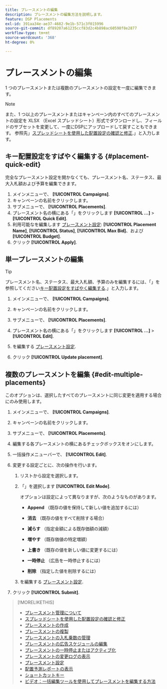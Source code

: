 ```yaml
---
title: プレースメントの編集
description: プレースメントの編集方法を説明します。
feature: DSP Placements
exl-id: 391aa34e-ae37-4682-9e1b-571c3f015996
source-git-commit: df89207a61235ccf83d2c4b898ac60598f8e2877
workflow-type: tm+mt
source-wordcount: '368'
ht-degree: 0%

---
```


# プレースメントの編集

1 つのプレースメントまたは複数のプレースメントの設定を一度に編集できます。

>[!NOTE]
>
>また、1 つ以上のプレースメントまたはキャンペーン内のすべてのプレースメントの設定を XLSX （Excel スプレッドシート）形式でダウンロードし、フィールドのサブセットを変更して、一度にDSPにアップロードして戻すこともできます。 参照先」[スプレッドシートを使用した配置設定の確認と修正](placement-qa.md).」と入力します。

<!-- Some placements don't have this option. Clarify which placement types aren't eligible -- is it PG placements, or all placements using private inventory? And anything else? -->

## キー配置設定をすばやく編集する {#placement-quick-edit}

<!-- Some placements don't have this option. Clarify which placement types aren't eligible -- is it PG placements, or all placements using private inventory? And anything else? -->

完全なプレースメント設定を開かなくても、プレースメント名、ステータス、最大入札額および予算を編集できます。

1. メインメニューで、 **[!UICONTROL Campaigns]**.
1. キャンペーンの名前をクリックします。
1. サブメニューで、 **[!UICONTROL Placements]**.
1. プレースメント名の横にある「」をクリックします  **[!UICONTROL ...]** > **[!UICONTROL Quick Edit]**.
1. 利用可能なを編集します [プレースメント設定](placement-settings.md):  **[!UICONTROL Placement Name]**, **[!UICONTROL Status]**, **[!UICONTROL Max Bid]**、および **[!UICONTROL Budget]**.
1. クリック **[!UICONTROL Apply]**.

## 単一プレースメントの編集

>[!TIP]
>
> プレースメント名、ステータス、最大入札額、予算のみを編集するには、「」を参照してください[キー配置設定をすばやく編集する](#placement-quick-edit).」と入力します。

1. メインメニューで、 **[!UICONTROL Campaigns]**.

1. キャンペーンの名前をクリックします。

1. サブメニューで、 **[!UICONTROL Placements]**.

1. プレースメント名の横にある「」をクリックします  **[!UICONTROL ...]** > **[!UICONTROL Edit]**.

1. を編集する [プレースメント設定](placement-settings.md).

1. クリック **[!UICONTROL Update placement]**.

## 複数のプレースメントを編集 {#edit-multiple-placements}

このオプションは、選択したすべてのプレースメントに同じ変更を適用する場合にのみ使用します。

1. メインメニューで、 **[!UICONTROL Campaigns]**.

1. キャンペーンの名前をクリックします。

1. サブメニューで、 **[!UICONTROL Placements]**.

1. 編集する各プレースメントの横にあるチェックボックスをオンにします。

1. 一括操作メニューバーで、 **[!UICONTROL Edit]**.

1. 変更する設定ごとに、次の操作を行います。

   1. リストから設定を選択します。

   1. 「」を選択します **[!UICONTROL Edit Mode]**.

      オプションは設定によって異なりますが、次のようなものがあります。

      * **Append** （既存の値を保持して新しい値を追加するには）

      * **消去** （既存の値をすべて削除する場合）

      * **減らす** （指定金額による既存価額の減額）

      * **増やす** （既存価値の特定増額）

      * **上書き** （既存の値を新しい値に変更するには）

      * **一時停止** （広告を一時停止するには）

      * **削除** （指定した値を削除するには）

   1. を編集する [プレースメント設定](placement-settings.md).

1. クリック **[!UICONTROL Submit]**.

>[!MORELIKETHIS]
>
>* [プレースメント管理について](placement-about.md)
>* [スプレッドシートを使用した配置設定の確認と修正](placement-qa.md)
>* [プレースメントの作成](placement-create.md)
>* [プレースメントの複製](placement-duplicate.md)
>* [プレースメントの入札乗数の管理](placement-manage-bid-multipliers.md)
>* [プレースメントの広告スケジュールの編集](placement-edit-ad-schedule.md)
>* [プレースメントの一時停止またはアクティブ化](placement-pause-activate.md)
>* [プレースメントの変更ログの表示](placement-change-log.md)
>* [プレースメント設定](placement-settings.md)
>* [配置予測レポートの表示](/help/dsp/campaign-management/reports/placement-forecast.md)
>* [ショートカットキー](/help/dsp/campaign-management/reports/keyboard-shortcuts.md)
>* [ビデオ：一括編集ツールを使用してプレースメントを編集する方法](https://experienceleague.adobe.com/docs/advertising-learn/tutorials/dsp/bulk-edit-placement-tools.html)
